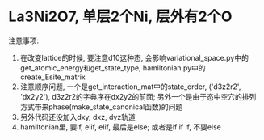 # La3Ni2O7, 单层2个Ni, 层外有2个O
注意事项:
1. 在改变lattice的时候, 要注意d10这种态, 会影响variational_space.py中的get_atomic_energy和get_state_type, 
hamiltonian.py中的create_Esite_matrix
2. 注意顺序问题, 一个是get_interaction_mat中的state_order, ('d3z2r2', 'dx2y2'), d3z2r2的字典序在dx2y2的前面;
另外一个是由于态中空穴的排列方式带来phase(make_state_canonical函数)的问题
3. 另外代码还没加入dxy, dxz, dyz轨道
4. hamiltonian里, 要if, elif, elif, 最后是else; 或者是if if if, 不要else